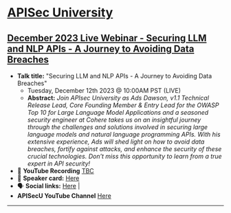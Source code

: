 # [APISec University](https://www.apisecuniversity.com/)
## [December 2023 Live Webinar - Securing LLM and NLP APIs - A Journey to Avoiding Data Breaches](https://learn.apisecuniversity.com/ref/0qXX59ejzjXEB4oH)

- **Talk title:** "Securing LLM and NLP APIs - A Journey to Avoiding Data Breaches"
  - Tuesday, December 12th 2023 @ 10:00AM PST (LIVE)
  - **Abstract:** _Join APIsec University as Ads Dawson, v1.1 Technical Release Lead, Core Founding Member & Entry Lead for the OWASP Top 10 for Large Language Model Applications and a seasoned security engineer at Cohere takes us on an insightful journey through the challenges and solutions involved in securing large language models and natural language programming APIs. With his extensive experience, Ads will shed light on how to avoid data breaches, fortify against attacks, and enhance the security of these crucial technologies. Don’t miss this opportunity to learn from a true expert in API security!_
- 🍿 **YouTube Recording** [TBC]()
- 📣 **Speaker card:** [Here](https://learn.apisecuniversity.com/ref/0qXX59ejzjXEB4oH)
- 🗣️ **Social links:** [Here](https://www.linkedin.com/posts/coreyjball_kartik-gupta-activity-7000150508455833600-qafU?utm_source=share&utm_medium=member_android) | 
- **APISecU YouTube Channel** [Here]([https://www.youtube.com/@apidays/playlists](https://www.youtube.com/@apisecu)https://www.youtube.com/@apisecu)

------------------------------
